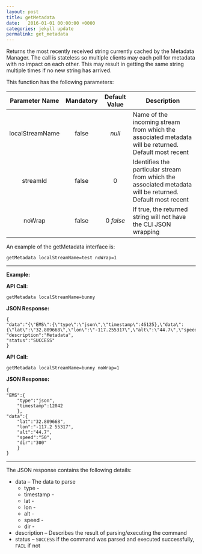 ```yaml
---
layout: post
title: getMetadata
date:   2016-01-01 00:00:00 +0000
categories: jekyll update
permalink: get_metadata
---
```


Returns the most recently received string currently cached by the Metadata Manager. The call is stateless so multiple clients may each poll for metadata with no impact on each other. This may result in getting the same string multiple times if no new string has arrived.

This function has the following parameters:

| **Parameter Name** | **Mandatory** | **Default Value** | **Description**                          |
| :----------------: | :-----------: | :---------------: | ---------------------------------------- |
|  localStreamName   |     false     |      *null*       | Name of the incoming stream from which the associated metadata will be returned. Default most recent |
|      streamId      |     false     |         0         | Identifies the particular stream from which the associated metadata will be returned. Default most recent |
|       noWrap       |     false     |     0 *false*     | If true, the returned string will not have the CLI JSON wrapping |

An example of the getMetadata interface is:

``` 
getMetadata localStreamName=test noWrap=1
```

------

**Example:**

**API Call:**

``` 
getMetadata localStreamName=bunny
```

**JSON Response:**

``` 
{
"data":"{\"EMS\":{\"type\":\"json\",\"timestamp\":46125},\"data\":{\"lat\":\"32.809668\",\"lon\":\"-117.255317\",\"alt\":\"44.7\",\"speed\":\"20\",\"dir\":\"300\"}}",
"description":"Metadata",
"status":"SUCCESS"
}
```

**API Call:**

``` 
getMetadata localStreamName=bunny noWrap=1
```

**JSON Response:**

``` 
{
"EMS":{
    "type":"json",
    "timestamp":12042
	},
"data":{
    "lat":"32.809668",
    "lon":"-117.2 55317",
    "alt":"44.7",
    "speed":"50",
    "dir":"300"
	}
}
```

------

The JSON response contains the following details:

- data – The data to parse
  - type - 
  - timestamp - 
  - lat - 
  - lon -  
  - alt - 
  - speed - 
  - dir -
- description – Describes the result of parsing/executing the command
- status – `SUCCESS` if the command was parsed and executed successfully, `FAIL` if not